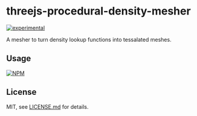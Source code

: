 # threejs-procedural-density-mesher

[![experimental](http://badges.github.io/stability-badges/dist/experimental.svg)](http://github.com/badges/stability-badges)

A mesher to turn density lookup functions into tessalated meshes.

## Usage

[![NPM](https://nodei.co/npm/threejs-procedural-density-mesher.png)](https://nodei.co/npm/threejs-procedural-density-mesher/)

## License

MIT, see [LICENSE.md](http://github.com/bunnybones1/threejs-procedural-density-mesher/blob/master/LICENSE.md) for details.
